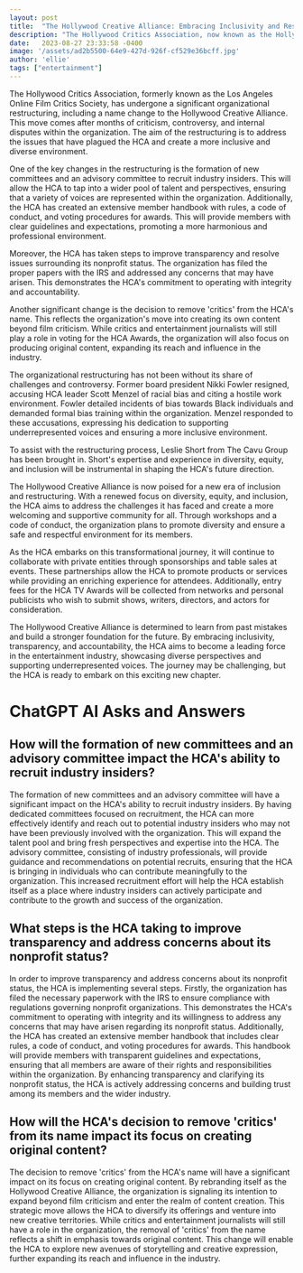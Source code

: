 ```yaml
---
layout: post
title:  "The Hollywood Creative Alliance: Embracing Inclusivity and Restructuring for a Better Future"
description: "The Hollywood Critics Association, now known as the Hollywood Creative Alliance, has undergone a significant organizational restructuring to address criticism, controversy, and internal disputes. The aim is to create a more inclusive and diverse environment, with key changes such as the formation of new committees, an advisory committee, and the creation of a member handbook. Transparency and resolving nonprofit status are also prioritized, along with the removal of 'critics' from the name. This article explores the challenges, collaboration, and future direction of the HCA."
date:   2023-08-27 23:33:58 -0400
image: '/assets/ad2b5500-64e9-427d-926f-cf529e36bcff.jpg'
author: 'ellie'
tags: ["entertainment"]
---
```


The Hollywood Critics Association, formerly known as the Los Angeles Online Film Critics Society, has undergone a significant organizational restructuring, including a name change to the Hollywood Creative Alliance. This move comes after months of criticism, controversy, and internal disputes within the organization. The aim of the restructuring is to address the issues that have plagued the HCA and create a more inclusive and diverse environment.

One of the key changes in the restructuring is the formation of new committees and an advisory committee to recruit industry insiders. This will allow the HCA to tap into a wider pool of talent and perspectives, ensuring that a variety of voices are represented within the organization. Additionally, the HCA has created an extensive member handbook with rules, a code of conduct, and voting procedures for awards. This will provide members with clear guidelines and expectations, promoting a more harmonious and professional environment.

Moreover, the HCA has taken steps to improve transparency and resolve issues surrounding its nonprofit status. The organization has filed the proper papers with the IRS and addressed any concerns that may have arisen. This demonstrates the HCA's commitment to operating with integrity and accountability.

Another significant change is the decision to remove 'critics' from the HCA's name. This reflects the organization's move into creating its own content beyond film criticism. While critics and entertainment journalists will still play a role in voting for the HCA Awards, the organization will also focus on producing original content, expanding its reach and influence in the industry.

The organizational restructuring has not been without its share of challenges and controversy. Former board president Nikki Fowler resigned, accusing HCA leader Scott Menzel of racial bias and citing a hostile work environment. Fowler detailed incidents of bias towards Black individuals and demanded formal bias training within the organization. Menzel responded to these accusations, expressing his dedication to supporting underrepresented voices and ensuring a more inclusive environment.

To assist with the restructuring process, Leslie Short from The Cavu Group has been brought in. Short's expertise and experience in diversity, equity, and inclusion will be instrumental in shaping the HCA's future direction.

The Hollywood Creative Alliance is now poised for a new era of inclusion and restructuring. With a renewed focus on diversity, equity, and inclusion, the HCA aims to address the challenges it has faced and create a more welcoming and supportive community for all. Through workshops and a code of conduct, the organization plans to promote diversity and ensure a safe and respectful environment for its members.

As the HCA embarks on this transformational journey, it will continue to collaborate with private entities through sponsorships and table sales at events. These partnerships allow the HCA to promote products or services while providing an enriching experience for attendees. Additionally, entry fees for the HCA TV Awards will be collected from networks and personal publicists who wish to submit shows, writers, directors, and actors for consideration.

The Hollywood Creative Alliance is determined to learn from past mistakes and build a stronger foundation for the future. By embracing inclusivity, transparency, and accountability, the HCA aims to become a leading force in the entertainment industry, showcasing diverse perspectives and supporting underrepresented voices. The journey may be challenging, but the HCA is ready to embark on this exciting new chapter.


# ChatGPT AI Asks and Answers
## How will the formation of new committees and an advisory committee impact the HCA's ability to recruit industry insiders?
The formation of new committees and an advisory committee will have a significant impact on the HCA's ability to recruit industry insiders. By having dedicated committees focused on recruitment, the HCA can more effectively identify and reach out to potential industry insiders who may not have been previously involved with the organization. This will expand the talent pool and bring fresh perspectives and expertise into the HCA. The advisory committee, consisting of industry professionals, will provide guidance and recommendations on potential recruits, ensuring that the HCA is bringing in individuals who can contribute meaningfully to the organization. This increased recruitment effort will help the HCA establish itself as a place where industry insiders can actively participate and contribute to the growth and success of the organization.

## What steps is the HCA taking to improve transparency and address concerns about its nonprofit status?
In order to improve transparency and address concerns about its nonprofit status, the HCA is implementing several steps. Firstly, the organization has filed the necessary paperwork with the IRS to ensure compliance with regulations governing nonprofit organizations. This demonstrates the HCA's commitment to operating with integrity and its willingness to address any concerns that may have arisen regarding its nonprofit status. Additionally, the HCA has created an extensive member handbook that includes clear rules, a code of conduct, and voting procedures for awards. This handbook will provide members with transparent guidelines and expectations, ensuring that all members are aware of their rights and responsibilities within the organization. By enhancing transparency and clarifying its nonprofit status, the HCA is actively addressing concerns and building trust among its members and the wider industry.

## How will the HCA's decision to remove 'critics' from its name impact its focus on creating original content?
The decision to remove 'critics' from the HCA's name will have a significant impact on its focus on creating original content. By rebranding itself as the Hollywood Creative Alliance, the organization is signaling its intention to expand beyond film criticism and enter the realm of content creation. This strategic move allows the HCA to diversify its offerings and venture into new creative territories. While critics and entertainment journalists will still have a role in the organization, the removal of 'critics' from the name reflects a shift in emphasis towards original content. This change will enable the HCA to explore new avenues of storytelling and creative expression, further expanding its reach and influence in the industry.

